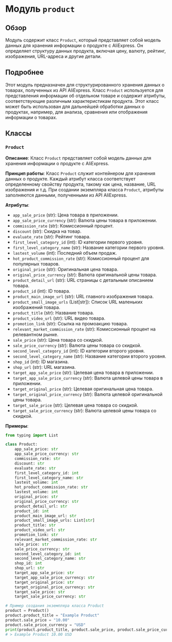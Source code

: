 # Модуль `product`

## Обзор

Модуль содержит класс `Product`, который представляет собой модель данных для хранения информации о продукте с AliExpress. Он определяет структуру данных продукта, включая цену, валюту, рейтинг, изображения, URL-адреса и другие детали.

## Подробнее

Этот модуль предназначен для структурированного хранения данных о товарах, полученных из API AliExpress. Класс `Product` используется для представления информации об отдельном товаре и содержит атрибуты, соответствующие различным характеристикам продукта. Этот класс может быть использован для дальнейшей обработки данных о продуктах, например, для анализа, сравнения или отображения информации о товарах.

## Классы

### `Product`

**Описание**: Класс `Product` представляет собой модель данных для хранения информации о продукте с AliExpress.

**Принцип работы**:
Класс `Product` служит контейнером для хранения данных о продукте. Каждый атрибут класса соответствует определенному свойству продукта, такому как цена, название, URL изображения и т.д.
При создании экземпляра класса `Product`, атрибуты заполняются данными, полученными из API AliExpress.

**Атрибуты**:
- `app_sale_price` (str): Цена товара в приложении.
- `app_sale_price_currency` (str): Валюта цены товара в приложении.
- `commission_rate` (str): Комиссионный процент.
- `discount` (str): Скидка на товар.
- `evaluate_rate` (str): Рейтинг товара.
- `first_level_category_id` (int): ID категории первого уровня.
- `first_level_category_name` (str): Название категории первого уровня.
- `lastest_volume` (int): Последний объем продаж.
- `hot_product_commission_rate` (str): Комиссионный процент для популярных товаров.
- `original_price` (str): Оригинальная цена товара.
- `original_price_currency` (str): Валюта оригинальной цены товара.
- `product_detail_url` (str): URL страницы с детальным описанием товара.
- `product_id` (int): ID товара.
- `product_main_image_url` (str): URL главного изображения товара.
- `product_small_image_urls` (List[str]): Список URL маленьких изображений товара.
- `product_title` (str): Название товара.
- `product_video_url` (str): URL видео товара.
- `promotion_link` (str): Ссылка на промоакцию товара.
- `relevant_market_commission_rate` (str): Комиссионный процент на релевантном рынке.
- `sale_price` (str): Цена товара со скидкой.
- `sale_price_currency` (str): Валюта цены товара со скидкой.
- `second_level_category_id` (int): ID категории второго уровня.
- `second_level_category_name` (str): Название категории второго уровня.
- `shop_id` (int): ID магазина.
- `shop_url` (str): URL магазина.
- `target_app_sale_price` (str): Целевая цена товара в приложении.
- `target_app_sale_price_currency` (str): Валюта целевой цены товара в приложении.
- `target_original_price` (str): Целевая оригинальная цена товара.
- `target_original_price_currency` (str): Валюта целевой оригинальной цены товара.
- `target_sale_price` (str): Целевая цена товара со скидкой.
- `target_sale_price_currency` (str): Валюта целевой цены товара со скидкой.

**Примеры**:

```python
from typing import List

class Product:
    app_sale_price: str
    app_sale_price_currency: str
    commission_rate: str
    discount: str
    evaluate_rate: str
    first_level_category_id: int
    first_level_category_name: str
    lastest_volume: int
    hot_product_commission_rate: str
    lastest_volume: int
    original_price: str
    original_price_currency: str
    product_detail_url: str
    product_id: int
    product_main_image_url: str
    product_small_image_urls: List[str]
    product_title: str
    product_video_url: str
    promotion_link: str
    relevant_market_commission_rate: str
    sale_price: str
    sale_price_currency: str
    second_level_category_id: int
    second_level_category_name: str
    shop_id: int
    shop_url: str
    target_app_sale_price: str
    target_app_sale_price_currency: str
    target_original_price: str
    target_original_price_currency: str
    target_sale_price: str
    target_sale_price_currency: str

# Пример создания экземпляра класса Product
product = Product()
product.product_title = "Example Product"
product.sale_price = "10.00"
product.sale_price_currency = "USD"
print(product.product_title, product.sale_price, product.sale_price_currency)
# > Example Product 10.00 USD
```